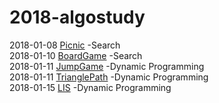 # 2018-algostudy

2018-01-08 [Picnic](https://algospot.com/judge/problem/read/PICNIC) -Search<br/>
2018-01-10 [BoardGame](https://algospot.com/judge/problem/read/BOARDCOVER#)
-Search<br/>
2018-01-11 [JumpGame](https://algospot.com/judge/problem/read/JUMPGAME)
-Dynamic Programming<br/>
2018-01-11 [TrianglePath](https://algospot.com/judge/problem/read/TRIANGLEPATH)
-Dynamic Programming<br/>
2018-01-15 [LIS](https://algospot.com/judge/problem/read/LIS) -Dynamic Programming<br/>
